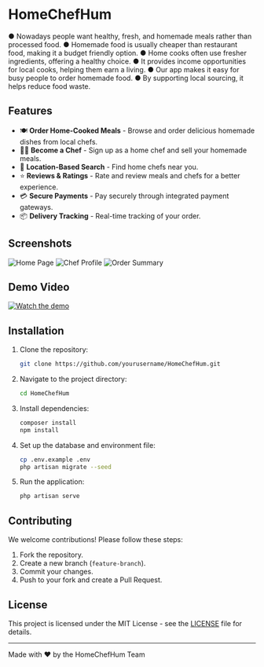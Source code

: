 # HomeChefHum

●	Nowadays people want healthy, fresh, and homemade meals rather than processed food.
●	Homemade food is usually cheaper than restaurant food, making it a budget friendly option.
●	Home cooks often use fresher ingredients, offering a healthy choice.
●	It provides income opportunities for local cooks, helping them earn a living.
●	 Our app makes it easy for busy people to order homemade food.
●	By supporting local sourcing, it helps reduce food waste.


## Features

- 🍽️ **Order Home-Cooked Meals** - Browse and order delicious homemade dishes from local chefs.
- 👩‍🍳 **Become a Chef** - Sign up as a home chef and sell your homemade meals.
- 📍 **Location-Based Search** - Find home chefs near you.
- ⭐ **Reviews & Ratings** - Rate and review meals and chefs for a better experience.
- 💳 **Secure Payments** - Pay securely through integrated payment gateways.
- 📦 **Delivery Tracking** - Real-time tracking of your order.

## Screenshots

![Home Page](https://via.placeholder.com/800x400.png?text=Home+Page)
![Chef Profile](https://via.placeholder.com/800x400.png?text=Chef+Profile)
![Order Summary](https://via.placeholder.com/800x400.png?text=Order+Summary)

## Demo Video

[![Watch the demo](https://img.youtube.com/vi/VIDEO_ID/0.jpg)](https://www.youtube.com/watch?v=VIDEO_ID)

## Installation

1. Clone the repository:
   ```sh
   git clone https://github.com/yourusername/HomeChefHum.git
   ```
2. Navigate to the project directory:
   ```sh
   cd HomeChefHum
   ```
3. Install dependencies:
   ```sh
   composer install
   npm install
   ```
4. Set up the database and environment file:
   ```sh
   cp .env.example .env
   php artisan migrate --seed
   ```
5. Run the application:
   ```sh
   php artisan serve
   ```

## Contributing

We welcome contributions! Please follow these steps:
1. Fork the repository.
2. Create a new branch (`feature-branch`).
3. Commit your changes.
4. Push to your fork and create a Pull Request.

## License

This project is licensed under the MIT License - see the [LICENSE](LICENSE) file for details.

---

Made with ❤️ by the HomeChefHum Team
